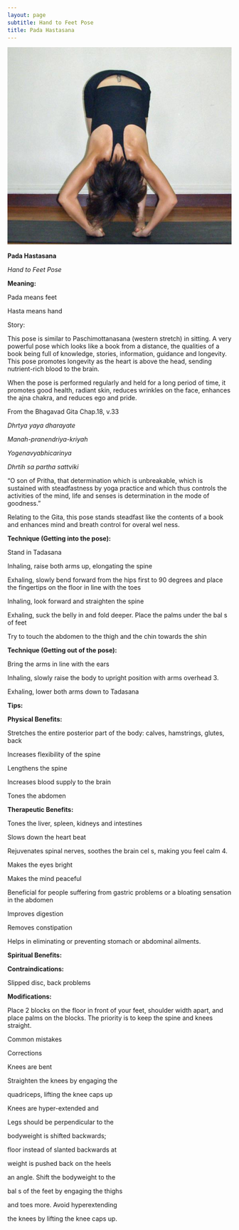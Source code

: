 ```yaml
---
layout: page
subtitle: Hand to Feet Pose
title: Pada Hastasana
---
```

  <p class="calibre1 text-center">
   <img class="calibre2" src="../../assets/img/index-105_3.jpg"/>
  </p>
  <p class="calibre1">
  </p>
  <p class="calibre1">
   <b class="calibre3">
    Pada Hastasana
   </b>
  </p>
  <p class="calibre1">
   <i class="calibre4">
    Hand to Feet Pose
   </i>
  </p>
  <p class="calibre1">
   <b class="calibre3">
   </b>
  </p>
  <p class="calibre1">
   <b class="calibre3">
    Meaning:
   </b>
  </p>
  <p class="calibre1">
   Pada means feet
  </p>
  <p class="calibre1">
   Hasta means hand
  </p>
  <p class="calibre1">
  </p>
  <p class="calibre1">
   <b class="calibre3">
   </b>
  </p>
  <p class="calibre1">
   <b class="calibre3">
   </b>
  </p>
  <p class="calibre1">
   <b class="calibre3">
   </b>
  </p>
  <p class="calibre1">
   Story:
  </p>
  <p class="calibre1">
  </p>
  <p class="calibre1">
   This  pose  is  similar  to  Paschimottanasana  (western  stretch)  in  sitting.  A  very powerful pose which looks like a book from a distance, the qualities of a book being full of knowledge, stories, information, guidance and longevity. This pose promotes longevity as the heart is above the head, sending nutrient-rich blood to the brain.
  </p>
  <p class="calibre1">
  </p>
  <p class="calibre1">
   When  the  pose  is performed  regularly  and  held  for  a  long  period  of  time,  it promotes  good  health,  radiant  skin,  reduces  wrinkles  on  the  face,  enhances the ajna chakra, and reduces ego and pride.
  </p>
  <p class="calibre1">
  </p>
  <p class="calibre1">
  </p>
  <p class="calibre1">
   From the Bhagavad Gita Chap.18, v.33
  </p>
  <p class="calibre1">
   <i class="calibre4">
    Dhrtya yaya dharayate
   </i>
  </p>
  <p class="calibre1">
   <i class="calibre4">
    Manah-pranendriya-kriyah
   </i>
  </p>
  <p class="calibre1">
   <i class="calibre4">
    Yogenavyabhicarinya
   </i>
  </p>
  <p class="calibre1">
   <i class="calibre4">
    Dhrtih sa partha sattviki
   </i>
  </p>
  <p class="calibre1">
  </p>
  <p class="calibre1">
  </p>
  <p class="calibre1">
   <a id="p106">
   </a>
  </p>
  <p class="calibre1">
  </p>
  <p class="calibre1">
   “O son of Pritha, that determination which is unbreakable, which is sustained with steadfastness by yoga practice and  which thus controls the activities of the mind, life and senses is determination in the mode of goodness.”
  </p>
  <p class="calibre1">
  </p>
  <p class="calibre1">
   Relating to the Gita, this pose stands steadfast like the contents of a book and enhances mind and breath control for overal  wel ness.
  </p>
  <p class="calibre1">
   <b class="calibre3">
    Technique (Getting into the pose):
   </b>
  </p>
  <p class="calibre1">
   Stand in Tadasana
  </p>
  <p class="calibre1">
   Inhaling, raise both arms up, elongating the spine
  </p>
  <p class="calibre1">
   Exhaling, slowly bend forward from the hips first to 90 degrees and place the fingertips on the floor in line with the toes
  </p>
  <p class="calibre1">
   Inhaling, look forward and straighten the spine
  </p>
  <p class="calibre1">
   Exhaling, suck  the belly in and fold deeper. Place  the palms under the bal s of feet
  </p>
  <p class="calibre1">
   Try to touch the abdomen to the thigh and the chin towards the shin
  </p>
  <p class="calibre1">
   <b class="calibre3">
   </b>
  </p>
  <p class="calibre1">
   <b class="calibre3">
    Technique (Getting out of the pose):
   </b>
  </p>
  <p class="calibre1">
   Bring the arms in line with the ears
  </p>
  <p class="calibre1">
   Inhaling, slowly raise the body to upright position with arms overhead 3.
  </p>
  <p class="calibre1">
   Exhaling, lower both arms down to Tadasana
  </p>
  <p class="calibre1">
  </p>
  <p class="calibre1">
   <b class="calibre3">
    Tips:
   </b>
  </p>
  <p class="calibre1">
   <b class="calibre3">
    Physical Benefits:
   </b>
  </p>
  <p class="calibre1">
   Stretches the entire posterior part of the body: calves, hamstrings, glutes, back
  </p>
  <p class="calibre1">
   Increases flexibility of the spine
  </p>
  <p class="calibre1">
   Lengthens the spine
  </p>
  <p class="calibre1">
   Increases blood supply to the brain
  </p>
  <p class="calibre1">
   Tones the abdomen
  </p>
  <p class="calibre1">
   <b class="calibre3">
   </b>
  </p>
  <p class="calibre1">
   <b class="calibre3">
    Therapeutic
   </b>
   <b class="calibre3">
    Benefits:
   </b>
  </p>
  <p class="calibre1">
   Tones the liver, spleen, kidneys and intestines
  </p>
  <p class="calibre1">
   Slows down the heart beat
  </p>
  <p class="calibre1">
   Rejuvenates spinal nerves, soothes the brain cel s, making you feel calm 4.
  </p>
  <p class="calibre1">
   Makes the eyes bright
  </p>
  <p class="calibre1">
   Makes the mind peaceful
  </p>
  <p class="calibre1">
  </p>
  <p class="calibre1">
   <a id="p107">
   </a>
  </p>
  <p class="calibre1">
  </p>
  <p class="calibre1">
   Beneficial  for  people  suffering  from  gastric  problems  or  a  bloating sensation in the abdomen
  </p>
  <p class="calibre1">
   Improves digestion
  </p>
  <p class="calibre1">
   Removes constipation
  </p>
  <p class="calibre1">
   Helps in eliminating or preventing stomach or abdominal ailments.
  </p>
  <p class="calibre1">
  </p>
  <p class="calibre1">
   <b class="calibre3">
    Spiritual Benefits:
   </b>
  </p>
  <p class="calibre1">
  </p>
  <p class="calibre1">
   <b class="calibre3">
    Contraindications:
   </b>
  </p>
  <p class="calibre1">
   Slipped disc, back problems
  </p>
  <p class="calibre1">
  </p>
  <p class="calibre1">
   <b class="calibre3">
    Modifications:
   </b>
  </p>
  <p class="calibre1">
   Place  2  blocks  on  the  floor  in  front  of  your  feet,  shoulder  width  apart,  and place palms on the blocks. The priority is to keep the spine and knees straight.
  </p>
  <p class="calibre1">
   <b class="calibre3">
   </b>
  </p>
  <p class="calibre1">
   Common mistakes
  </p>
  <p class="calibre1">
   Corrections
  </p>
  <p class="calibre1">
   Knees are bent
  </p>
  <p class="calibre1">
   Straighten the knees by engaging the
  </p>
  <p class="calibre1">
   quadriceps, lifting the knee caps up
  </p>
  <p class="calibre1">
   Knees are hyper-extended and
  </p>
  <p class="calibre1">
   Legs should be perpendicular to the
  </p>
  <p class="calibre1">
   bodyweight is shifted backwards;
  </p>
  <p class="calibre1">
   floor instead of slanted backwards at
  </p>
  <p class="calibre1">
   weight is pushed back on the heels
  </p>
  <p class="calibre1">
   an angle. Shift the bodyweight to the
  </p>
  <p class="calibre1">
   bal s of the feet by engaging the thighs
  </p>
  <p class="calibre1">
   and toes more. Avoid hyperextending
  </p>
  <p class="calibre1">
   the knees by lifting the knee caps up.
  </p>
  <p class="calibre1">
  </p>
  <p class="calibre1">
  </p>
  <p class="calibre1">
   <a id="p108">
   </a>
  </p>
  <p class="calibre1">
  </p>
